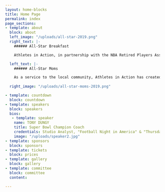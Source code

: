 ```yaml
---
layout: home-blocks
title: Home Page
permalink: index
page_sections:
- template: about
  block: about
  left_image: "/uploads/all-star-2019.png"
  right_text: |-
    ###### All-Star Breakfast

    Athletes in Action, in partnership with the NBA Retired Players Association, will be hosting the 13th Annual All- Star Breakfast on February 16th, 2019, during the NBA All-Star Weekend. This event will celebrate character, leadership and faith and includes the presentation of the Jerry Colangelo and Bobby Jones Awards.

  left_text: |-
    ###### All-Star Moms

    As a service to the local community, Athletes in Action has created The All-Star Moms Champion Outreach, which occurs in conjunction with the All-Star Breakfast. It is designed to champion disadvantaged single moms, by delivering a rare opportunity for support and encouragement with an exclusive All-Star experience. The aim is to encourage these moms to continue strong in the demanding journey of single parenting.
    
  right_image: "/uploads/all-star-moms-2019.png"

- template: countdown
  block: countdown
- template: speakers
  block: speakers
  bios:
   - template: speaker
    name: TONY DUNGY
    title: Super Bowl Champion Coach
    credentials: Studio Analyst, "Football Night in America" & "Thursday Night Football"
    image: "/uploads/speaker2.jpg"
- template: sponsors
  block: sponsors
- template: tickets
  block: prices
- template: gallery
  block: gallery
- template: committee
  block: committee
  content: 

---
```

